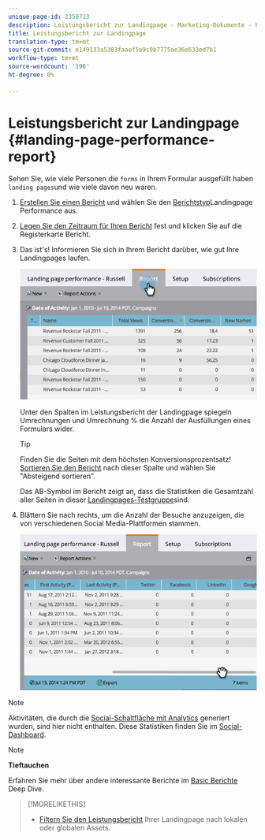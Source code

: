 ```yaml
---
unique-page-id: 2359713
description: Leistungsbericht zur Landingpage - Marketing-Dokumente - Produktdokumentation
title: Leistungsbericht zur Landingpage
translation-type: tm+mt
source-git-commit: e149133a5383faaef5e9c9b7775ae36e633ed7b1
workflow-type: tm+mt
source-wordcount: '196'
ht-degree: 0%

---
```



# Leistungsbericht zur Landingpage {#landing-page-performance-report}

Sehen Sie, wie viele Personen die `forms` in Ihrem Formular ausgefüllt haben `landing pages`und wie viele davon neu waren.

1. [Erstellen Sie einen Bericht](../../../../product-docs/reporting/basic-reporting/creating-reports/create-a-report-in-a-program.md) und wählen Sie den [Berichtstyp](../../../../product-docs/reporting/basic-reporting/report-types/report-type-overview.md)Landingpage Performance aus.
1. [Legen Sie den Zeitraum für Ihren Bericht](../../../../product-docs/reporting/basic-reporting/editing-reports/change-a-report-time-frame.md) fest und klicken Sie auf die Registerkarte Bericht.
1. Das ist&#39;s! Informieren Sie sich in Ihrem Bericht darüber, wie gut Ihre Landingpages laufen.

   ![](assets/image2014-9-16-15-3a53-3a33.png)

   Unter den Spalten im Leistungsbericht der Landingpage spiegeln Umrechnungen und Umrechnung % die Anzahl der Ausfüllungen eines Formulars wider.

   >[!TIP]
   >
   >Finden Sie die Seiten mit dem höchsten Konversionsprozentsatz! [Sortieren Sie den Bericht](../../../../product-docs/reporting/basic-reporting/editing-reports/sort-report-on-columns.md) nach dieser Spalte und wählen Sie &quot;Absteigend sortieren&quot;.

   Das AB-Symbol im Bericht zeigt an, dass die Statistiken die Gesamtzahl aller Seiten in dieser [Landingpages-Testgruppe](landing-page-test-groups.md)sind.

1. Blättern Sie nach rechts, um die Anzahl der Besuche anzuzeigen, die von verschiedenen Social Media-Plattformen stammen.

   ![](assets/image2014-9-16-15-3a54-3a27.png)

>[!NOTE]
>
>Aktivitäten, die durch die [Social-Schaltfläche mit Analytics](../../../../product-docs/demand-generation/landing-pages/free-form-landing-pages/add-a-social-button-to-a-free-form-landing-page.md) generiert wurden, sind hier nicht enthalten. Diese Statistiken finden Sie im [Social-Dashboard](../../../../product-docs/demand-generation/social/social-functions/view-social-performance.md).

>[!NOTE]
>
>**Tieftauchen**
>
>Erfahren Sie mehr über andere interessante Berichte im [Basic Berichte](http://docs.marketo.com/display/docs/basic+reporting) Deep Dive.

>[!MORELIKETHIS]
>
>* [Filtern Sie den Leistungsbericht](../../../../product-docs/demand-generation/landing-pages/landing-page-actions/filter-a-landing-page-performance-report.md) Ihrer Landingpage nach lokalen oder globalen Assets.

>



